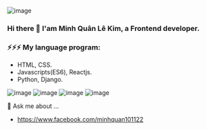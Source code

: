   ![image](https://github.com/lekimminhquan/lekimminhquan/assets/62638240/12b3d083-da72-4e30-8612-b958882b3e33)



### Hi there 👋 I'am Minh Quân Lê Kim, a Frontend developer. 

### ⚡⚡⚡ My language program: 
  - HTML, CSS.
  - Javascripts(ES6), Reactjs.
  - Python, Django.


![image](https://github.com/lekimminhquan/lekimminhquan/assets/62638240/d2d95935-bae0-41ea-b3be-06aa92147165)  ![image](https://github.com/lekimminhquan/lekimminhquan/assets/62638240/20817f97-b350-4134-ad27-69faafac8cdc)
  ![image](https://github.com/lekimminhquan/lekimminhquan/assets/62638240/e83e7a00-dd58-4681-874b-7e3d6deef8b4)  ![image](https://github.com/lekimminhquan/lekimminhquan/assets/62638240/f53fd8f8-79d2-435d-ada9-0ef47d64cc2a)


💬 Ask me about ... 
  - https://www.facebook.com/minhquan101122
<!--
**lekimminhquan/lekimminhquan** is a ✨ _special_ ✨ repository because its `README.md` (this file) appears on your GitHub profile.

Here are some ideas to get you started:

- 🔭 I’m currently working on ...
- 🌱 I’m currently learning ...
- 👯 I’m looking to collaborate on ...
- 🤔 I’m looking for help with ...
- 💬 Ask me about ...
- 📫 How to reach me: ...
- 😄 Pronouns: ...
- ⚡ Fun fact: ...
-->
